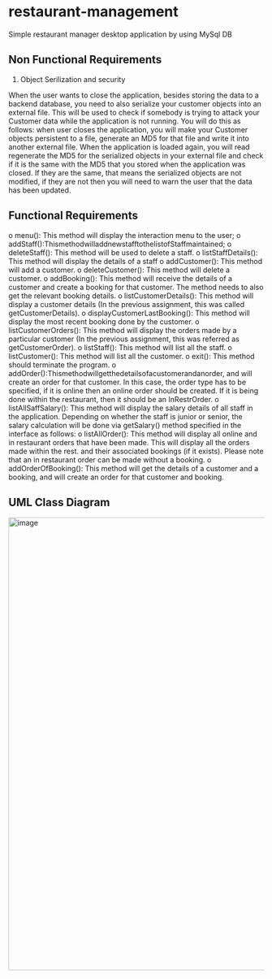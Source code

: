 # restaurant-management
Simple restaurant manager desktop application by using MySql DB

<h2>Non Functional Requirements</h2>

1) Object Serilization and security

When the user wants to close the application, besides storing the data to a backend database, you need to also serialize your customer objects into an external file. This will be used to check if somebody is trying to attack your Customer data while the application is not running. You will do this as follows: when user closes the application, you will make your Customer objects persistent to a file, generate an MD5 for that file and write it into another external file. When the application is loaded again, you will read regenerate the MD5 for the serialized objects in your external file and check if it is the same with the MD5 that you stored when the application was closed. If they are the same, that means the serialized objects are not modified, if they are not then you will need to warn the user that the data has been updated.

<h2>Functional Requirements</h2>

o menu(): This method will display the interaction menu to the user;
o addStaff():ThismethodwilladdnewstafftothelistofStaffmaintained; o deleteStaff(): This method will be used to delete a staff.
o listStaffDetails(): This method will display the details of a staff
o addCustomer(): This method will add a customer.
o deleteCustomer(): This method will delete a customer.
o addBooking(): This method will receive the details of a customer and
create a booking for that customer. The method needs to also get the
relevant booking details.
o listCustomerDetails(): This method will display a customer details (In
the previous assignment, this was called getCustomerDetails).
o displayCustomerLastBooking(): This method will display the most
recent booking done by the customer.
o listCustomerOrders(): This method will display the orders made by a
particular customer (In the previous assignment, this was referred as
getCustomerOrder).
o listStaff(): This method will list all the staff.
o listCustomer(): This method will list all the customer.
o exit(): This method should terminate the program.
o addOrder():Thismethodwillgetthedetailsofacustomerandanorder,
and will create an order for that customer. In this case, the order type has to be specified, if it is online then an online order should be created. If it is being done within the restaurant, then it should be an InRestrOrder.
o listAllSaffSalary(): This method will display the salary details of all staff in the application. Depending on whether the staff is junior or senior, the salary calculation will be done via getSalary() method specified in the interface as follows:
o listAllOrder(): This method will display all online and in restaurant
orders that have been made. This will display all the orders made within the rest. and their associated bookings (if it exists). Please note that an in restaurant order can be made without a booking.
o addOrderOfBooking(): This method will get the details of a customer and a booking, and will create an order for that customer and booking.

<h2>UML Class Diagram </h2>

<img width="892" alt="image" src="https://user-images.githubusercontent.com/76854271/156819240-a15463ab-44ea-4fef-a430-1ac5986f4b4d.png">
